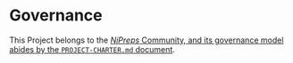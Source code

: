 # Governance

This Project belongs to the [*NiPreps* Community, and its governance model abides by the `PROJECT-CHARTER.md` document](https://raw.githubusercontent.com/nipreps/GOVERNANCE/main/org-docs/PROJECT-CHARTER.md).